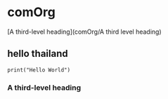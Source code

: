 # comOrg
[A third-level heading](comOrg/A third level heading)
## hello thailand
```
print("Hello World")
```
### A third-level heading
